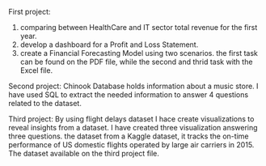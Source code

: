 First project: 
1) comparing between HealthCare and IT sector total revenue for the first year.
2) develop a dashboard for a Profit and Loss Statement.
3) create a Financial Forecasting Model using two scenarios.
the first task can be found on the PDF file, while the second and thrid task with the Excel file.

Second project: Chinook Database holds information about a music store. I have used SQL to extract the needed information to answer 4 questions related to the dataset.

Third project: By using flight delays dataset I hace create visualizations to reveal insights from a dataset. I have created three visualization answering three questions.
the dataset from a Kaggle dataset, it tracks the on-time performance of US domestic flights operated by large air carriers in 2015. The dataset available on the third project file.

